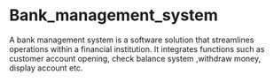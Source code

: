 # Bank_management_system
A bank management system is a software solution that streamlines operations within a financial institution. It integrates functions such as customer account opening, check balance system ,withdraw money, display account etc.
